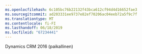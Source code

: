 ```yaml
---
ms.openlocfilehash: 6c105bc76b22132f43bca612cf94d4d16652fae3
ms.sourcegitcommit: ad203331ee9737e82ef70206ac04eeb72a5f9c7f
ms.translationtype: MT
ms.contentlocale: fi-FI
ms.lasthandoff: 06/18/2019
ms.locfileid: "67234441"
---
```

Dynamics CRM 2016 (paikallinen)